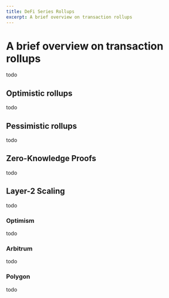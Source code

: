 ```yaml
---
title: DeFi Series Rollups
excerpt: A brief overview on transaction rollups
---
```


# A brief overview on transaction rollups

todo

## Optimistic rollups

todo

## Pessimistic rollups

todo

## Zero-Knowledge Proofs

todo

## Layer-2 Scaling

todo

### Optimism

todo

### Arbitrum

todo

### Polygon

todo
